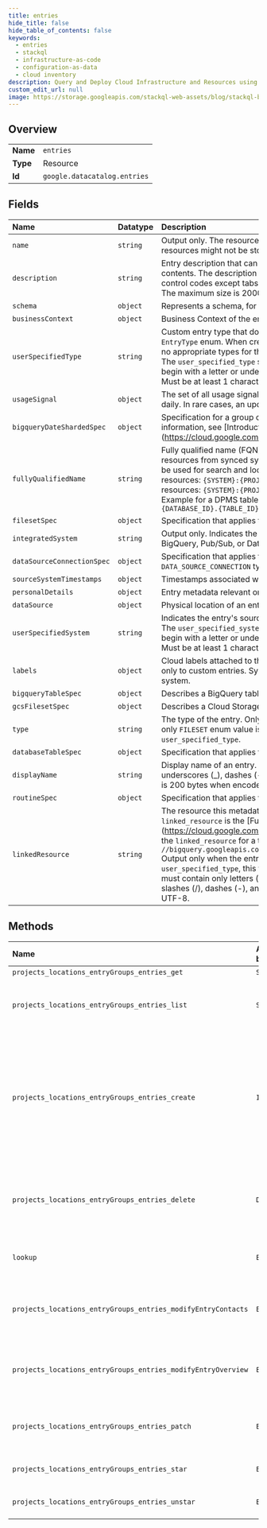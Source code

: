 ```yaml
---
title: entries
hide_title: false
hide_table_of_contents: false
keywords:
  - entries
  - stackql
  - infrastructure-as-code
  - configuration-as-data
  - cloud inventory
description: Query and Deploy Cloud Infrastructure and Resources using SQL
custom_edit_url: null
image: https://storage.googleapis.com/stackql-web-assets/blog/stackql-blog-post-featured-image.png
---
```

  
    

## Overview
<table><tbody>
<tr><td><b>Name</b></td><td><code>entries</code></td></tr>
<tr><td><b>Type</b></td><td>Resource</td></tr>
<tr><td><b>Id</b></td><td><code>google.datacatalog.entries</code></td></tr>
</tbody></table>

## Fields
| Name | Datatype | Description |
|:-----|:---------|:------------|
| `name` | `string` | Output only. The resource name of an entry in URL format. Note: The entry itself and its child resources might not be stored in the location specified in its name. |
| `description` | `string` | Entry description that can consist of several sentences or paragraphs that describe entry contents. The description must not contain Unicode non-characters as well as C0 and C1 control codes except tabs (HT), new lines (LF), carriage returns (CR), and page breaks (FF). The maximum size is 2000 bytes when encoded in UTF-8. Default value is an empty string. |
| `schema` | `object` | Represents a schema, for example, a BigQuery, GoogleSQL, or Avro schema. |
| `businessContext` | `object` | Business Context of the entry. |
| `userSpecifiedType` | `string` | Custom entry type that doesn't match any of the values allowed for input and listed in the `EntryType` enum. When creating an entry, first check the type values in the enum. If there are no appropriate types for the new entry, provide a custom value, for example, `my_special_type`. The `user_specified_type` string has the following limitations: * Is case insensitive. * Must begin with a letter or underscore. * Can only contain letters, numbers, and underscores. * Must be at least 1 character and at most 64 characters long. |
| `usageSignal` | `object` | The set of all usage signals that Data Catalog stores. Note: Usually, these signals are updated daily. In rare cases, an update may fail but will be performed again on the next day. |
| `bigqueryDateShardedSpec` | `object` | Specification for a group of BigQuery tables with the `[prefix]YYYYMMDD` name pattern. For more information, see [Introduction to partitioned tables] (https://cloud.google.com/bigquery/docs/partitioned-tables#partitioning_versus_sharding). |
| `fullyQualifiedName` | `string` | Fully qualified name (FQN) of the resource. Set automatically for entries representing resources from synced systems. Settable only during creation and read-only afterwards. Can be used for search and lookup of the entries. FQNs take two forms: * For non-regionalized resources: `{SYSTEM}:{PROJECT}.{PATH_TO_RESOURCE_SEPARATED_WITH_DOTS}` * For regionalized resources: `{SYSTEM}:{PROJECT}.{LOCATION_ID}.{PATH_TO_RESOURCE_SEPARATED_WITH_DOTS}` Example for a DPMS table: `dataproc_metastore:{PROJECT_ID}.{LOCATION_ID}.{INSTANCE_ID}.{DATABASE_ID}.{TABLE_ID}` |
| `filesetSpec` | `object` | Specification that applies to a fileset. Valid only for entries with the 'FILESET' type. |
| `integratedSystem` | `string` | Output only. Indicates the entry's source system that Data Catalog integrates with, such as BigQuery, Pub/Sub, or Dataproc Metastore. |
| `dataSourceConnectionSpec` | `object` | Specification that applies to a data source connection. Valid only for entries with the `DATA_SOURCE_CONNECTION` type. |
| `sourceSystemTimestamps` | `object` | Timestamps associated with this resource in a particular system. |
| `personalDetails` | `object` | Entry metadata relevant only to the user and private to them. |
| `dataSource` | `object` | Physical location of an entry. |
| `userSpecifiedSystem` | `string` | Indicates the entry's source system that Data Catalog doesn't automatically integrate with. The `user_specified_system` string has the following limitations: * Is case insensitive. * Must begin with a letter or underscore. * Can only contain letters, numbers, and underscores. * Must be at least 1 character and at most 64 characters long. |
| `labels` | `object` | Cloud labels attached to the entry. In Data Catalog, you can create and modify labels attached only to custom entries. Synced entries have unmodifiable labels that come from the source system. |
| `bigqueryTableSpec` | `object` | Describes a BigQuery table. |
| `gcsFilesetSpec` | `object` | Describes a Cloud Storage fileset entry. |
| `type` | `string` | The type of the entry. Only used for entries with types listed in the `EntryType` enum. Currently, only `FILESET` enum value is allowed. All other entries created in Data Catalog must use the `user_specified_type`. |
| `databaseTableSpec` | `object` | Specification that applies to a table resource. Valid only for entries with the `TABLE` type. |
| `displayName` | `string` | Display name of an entry. The name must contain only Unicode letters, numbers (0-9), underscores (_), dashes (-), spaces ( ), and can't start or end with spaces. The maximum size is 200 bytes when encoded in UTF-8. Default value is an empty string. |
| `routineSpec` | `object` | Specification that applies to a routine. Valid only for entries with the `ROUTINE` type. |
| `linkedResource` | `string` | The resource this metadata entry refers to. For Google Cloud Platform resources, `linked_resource` is the [Full Resource Name] (https://cloud.google.com/apis/design/resource_names#full_resource_name). For example, the `linked_resource` for a table resource from BigQuery is: `//bigquery.googleapis.com/projects/{PROJECT_ID}/datasets/{DATASET_ID}/tables/{TABLE_ID}` Output only when the entry is one of the types in the `EntryType` enum. For entries with a `user_specified_type`, this field is optional and defaults to an empty string. The resource string must contain only letters (a-z, A-Z), numbers (0-9), underscores (_), periods (.), colons (:), slashes (/), dashes (-), and hashes (#). The maximum size is 200 bytes when encoded in UTF-8. |
## Methods
| Name | Accessible by | Required Params | Description |
|:-----|:--------------|:----------------|:------------|
| `projects_locations_entryGroups_entries_get` | `SELECT` | `name` | Gets an entry. |
| `projects_locations_entryGroups_entries_list` | `SELECT` | `parent` | Lists entries. Note: Currently, this method can list only custom entries. To get a list of both custom and automatically created entries, use SearchCatalog. |
| `projects_locations_entryGroups_entries_create` | `INSERT` | `parent` | Creates an entry. You can create entries only with 'FILESET', 'CLUSTER', 'DATA_STREAM', or custom types. Data Catalog automatically creates entries with other types during metadata ingestion from integrated systems. You must enable the Data Catalog API in the project identified by the `parent` parameter. For more information, see [Data Catalog resource project](https://cloud.google.com/data-catalog/docs/concepts/resource-project). An entry group can have a maximum of 100,000 entries. |
| `projects_locations_entryGroups_entries_delete` | `DELETE` | `name` | Deletes an existing entry. You can delete only the entries created by the CreateEntry method. You must enable the Data Catalog API in the project identified by the `name` parameter. For more information, see [Data Catalog resource project](https://cloud.google.com/data-catalog/docs/concepts/resource-project). |
| `lookup` | `EXEC` |  | Gets an entry by its target resource name. The resource name comes from the source Google Cloud Platform service. |
| `projects_locations_entryGroups_entries_modifyEntryContacts` | `EXEC` | `name` | Modifies contacts, part of the business context of an Entry. To call this method, you must have the `datacatalog.entries.updateContacts` IAM permission on the corresponding project. |
| `projects_locations_entryGroups_entries_modifyEntryOverview` | `EXEC` | `name` | Modifies entry overview, part of the business context of an Entry. To call this method, you must have the `datacatalog.entries.updateOverview` IAM permission on the corresponding project. |
| `projects_locations_entryGroups_entries_patch` | `EXEC` | `name` | Updates an existing entry. You must enable the Data Catalog API in the project identified by the `entry.name` parameter. For more information, see [Data Catalog resource project](https://cloud.google.com/data-catalog/docs/concepts/resource-project). |
| `projects_locations_entryGroups_entries_star` | `EXEC` | `name` | Marks an Entry as starred by the current user. Starring information is private to each user. |
| `projects_locations_entryGroups_entries_unstar` | `EXEC` | `name` | Marks an Entry as NOT starred by the current user. Starring information is private to each user. |
